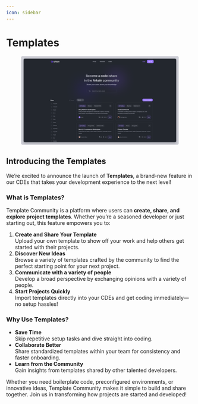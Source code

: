 ```yaml
---
icon: sidebar
---
```


# Templates

<figure><img src="../../.gitbook/assets/template.png" alt=""><figcaption></figcaption></figure>

## Introducing the Templates

We’re excited to announce the launch of **Templates**, a brand-new feature in our CDEs that takes your development experience to the next level!&#x20;

### What is Templates?

Template Community is a platform where users can **create, share, and explore project templates**. Whether you’re a seasoned developer or just starting out, this feature empowers you to:

1. **Create and Share Your Template**\
   Upload your own template to show off your work and help others get started with their projects.
2. **Discover New Ideas**\
   Browse a variety of templates crafted by the community to find the perfect starting point for your next project.
3. **Communicate with a variety of people**\
   Develop a broad perspective by exchanging opinions with a variety of people.
4. **Start Projects Quickly**\
   Import templates directly into your CDEs and get coding immediately—no setup hassles!

### Why Use Templates?

* **Save Time**\
  Skip repetitive setup tasks and dive straight into coding.
* **Collaborate Better**\
  Share standardized templates within your team for consistency and faster onboarding.
* **Learn from the Community**\
  Gain insights from templates shared by other talented developers.

Whether you need boilerplate code, preconfigured environments, or innovative ideas, Template Community makes it simple to build and share together. Join us in transforming how projects are started and developed!&#x20;
